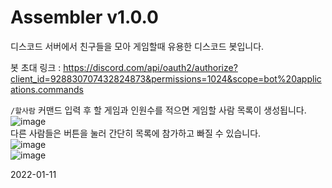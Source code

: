 # Assembler v1.0.0
디스코드 서버에서 친구들을 모아 게임할때 유용한 디스코드 봇입니다.

봇 초대 링크 : https://discord.com/api/oauth2/authorize?client_id=928830707432824873&permissions=1024&scope=bot%20applications.commands

 ```/할사람``` 커맨드 입력 후 할 게임과 인원수를 적으면 게임할 사람 목록이 생성됩니다.  
 ![image](https://user-images.githubusercontent.com/83543030/148936666-963ccdc3-52a2-4d6b-9096-54ade601286e.png)  
 다른 사람들은 버튼을 눌러 간단히 목록에 참가하고 빠질 수 있습니다.  
 ![image](https://user-images.githubusercontent.com/83543030/148936764-ac7d4bf1-dbec-4871-823d-4d25b40246ff.png)  
![image](https://user-images.githubusercontent.com/83543030/148937389-e56cca62-69e5-48bd-8f31-00119be047a8.png)


2022-01-11
